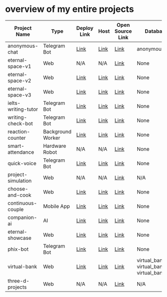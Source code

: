 # overview of my entire projects

| **Project Name**    | **Type**          | **Deploy Link**                                          | **Host**                                                    | **Open Source Link**                                     | **Database Used**                 | **Versions** | **State** |
| ------------------- | ----------------- | -------------------------------------------------------- | ----------------------------------------------------------- | -------------------------------------------------------- | --------------------------------- | ------------ | --------- |
| anonymous-chat      | Telegram Bot      | [Link](https://eternal-anonymous-bot.onrender.com)       | [Link](https://github.com/eternal-anonymous-bot/main)       | [Link](https://github.com/Komil-jon/anonymous-chat)      | anonymous/users                   | v1.0         | Active    |
| eternal-space-v1    | Web               | N/A                                                      | N/A                                                         | [Link](https://github.com/Komil-jon/eternal-space-v1)    | None                                | v1.0         | Paused    |
| eternal-space-v2    | Web               | [Link](https://eternal-space-web.onrender.com)           | [Link](https://github.com/eternal-space-web/old)            | [Link](https://github.com/Komil-jon/eternal-space-v2)    | None                                | v2.0         | Active    |
| eternal-space-v3    | Web               | [Link](https://eternal-space.onrender.com)               | [Link](https://github.com/Komil-jon/eternal-space-v3)       | [Link](https://github.com/Komil-jon/eternal-space-v3)    | None                                | v3.0         | Active    |
| ielts-writing-tutor | Telegram Bot      | [Link](https://eternal-ielts-writing-tutor.onrender.com) | [Link](https://github.com/eternal-ielts-writing-tutor/main) | [Link](https://github.com/Komil-jon/ielts-writing-tutor) | None                                | v1.0         | Active    |
| writing-check-bot   | Telegram Bot      | [Link](https://eternal-writing-check-bot.onrender.com)   | [Link](https://github.com/eternal-writing-check-bot/main)   | [Link](https://github.com/Komil-jon/ielts-writing-tutor) | None                                | v1.0         | Active    |
| reaction-counter    | Background Worker | [Link](https://eternal-reactioneer-bot.onrender.com)     | [Link](https://github.com/eternal-reactioneer-bot/main)     | [Link](https://github.com/Komil-jon/reaction-counter)    | None                                | v1.0         | Active    |
| smart-attendance    | Hardware Robot    | N/A                                                      | N/A                                                         | [Link](https://github.com/Komil-jon/smart-attendance)    | None                                | v1.0         | Active    |
| quick-voice         | Telegram Bot      | [Link](https://eternal-guys-voice-bot.onrender.com)      | [Link](https://github.com/eternal-guys-voice-bot/main)      | [Link](https://github.com/Komil-jon/quick-voice)         | None                                | v1.0         | Active    |
| project-simulation  | Web               | N/A                                                      | N/A                                                         | [Link](https://github.com/Komil-jon/project-simulation)  | N/A                                | v1.0         | Continuous |
| choose-and-cook     | Web               | [Link](https://eternal-choose-and-cook.onrender.com)     | [Link](https://github.com/eternal-choose-and-cook/main)     | [Link](https://github.com/Komil-jon/choose-and-cook)     | None                                | v1.0         | Active    |
| continuous-couple   | Mobile App        | [Link](https://eternal-continuous-couple-bot.onrender.com) | [Link](https://github.com/eternal-continuous-couple-bot/main) | [Link](https://github.com/Komil-jon/continuous-couple)   | None                                | v1.0         | Active    |
| companion-ai        | AI                | [Link](https://eternal-companion-bot.onrender.com)       | [Link](https://github.com/eternal-companion-bot/main)       | [Link](https://github.com/Komil-jon/companion-ai)        | None                                | v1.0         | Active    |
| eternal-showcase    | Web               | [Link](https://eternal-test.onrender.com)                | [Link](https://github.com/test-random/eternal-showcase)     | [Link](https://github.com/Komil-jon/eternal-showcase)    | None                                | v1.0         | Continuous |
| phix-bot            | Telegram Bot      | [Link](https://eternal-phix-bot.onrender.com)            | [Link](https://github.com/eternal-phix-bot/main)            | [Link](https://github.com/Komil-jon/phix-bot)            | None                                | v1.0         | In Progress |
| virtual-bank        | Web               | [Link](https://virtual-bank-nc87.onrender.com)           | [Link](https://github.com/eternal-virtual-bank/main)       | [Link](https://github.com/Komil-jon/virtual-bank)        | virtual_bank/users, virtual_bank/schedule, virtual_bank/workers | v1.0         | Active    |
| three-d-projects    | Web               | N/A                                                      | N/A                                                         | [Link](https://github.com/Komil-jon/three-d-projects)    | N/A                                | v1.0         | Continuous |
